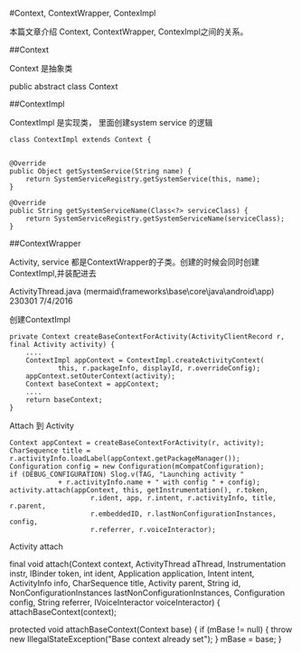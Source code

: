 #Context, ContextWrapper, ContexImpl

本篇文章介绍 Context, ContextWrapper, ContexImpl之间的关系。

##Context

Context 是抽象类

  public abstract class Context

##ContextImpl

ContextImpl 是实现类， 里面创建system service 的逻辑

    class ContextImpl extends Context {


    @Override
    public Object getSystemService(String name) {
        return SystemServiceRegistry.getSystemService(this, name);
    }

    @Override
    public String getSystemServiceName(Class<?> serviceClass) {
        return SystemServiceRegistry.getSystemServiceName(serviceClass);
    }


##ContextWrapper

Activity, service 都是ContextWrapper的子类。创建的时候会同时创建ContextImpl,并装配进去

ActivityThread.java (mermaid\frameworks\base\core\java\android\app)	230301	7/4/2016

创建ContextImpl

    private Context createBaseContextForActivity(ActivityClientRecord r, final Activity activity) {
        ....
        ContextImpl appContext = ContextImpl.createActivityContext(
                this, r.packageInfo, displayId, r.overrideConfig);
        appContext.setOuterContext(activity);
        Context baseContext = appContext;
        ....
        return baseContext;
    }

Attach 到 Activity

    Context appContext = createBaseContextForActivity(r, activity);
    CharSequence title = r.activityInfo.loadLabel(appContext.getPackageManager());
    Configuration config = new Configuration(mCompatConfiguration);
    if (DEBUG_CONFIGURATION) Slog.v(TAG, "Launching activity "
                + r.activityInfo.name + " with config " + config);
    activity.attach(appContext, this, getInstrumentation(), r.token,
                        r.ident, app, r.intent, r.activityInfo, title, r.parent,
                        r.embeddedID, r.lastNonConfigurationInstances, config,
                        r.referrer, r.voiceInteractor);

Activity attach

 final void attach(Context context, ActivityThread aThread,
            Instrumentation instr, IBinder token, int ident,
            Application application, Intent intent, ActivityInfo info,
            CharSequence title, Activity parent, String id,
            NonConfigurationInstances lastNonConfigurationInstances,
            Configuration config, String referrer, IVoiceInteractor voiceInteractor) {
        attachBaseContext(context);


  protected void attachBaseContext(Context base) {
        if (mBase != null) {
            throw new IllegalStateException("Base context already set");
        }
        mBase = base;
    }
